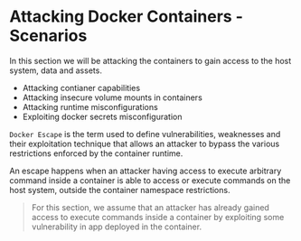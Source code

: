 # Attacking Docker Containers - Scenarios

In this section we will be attacking the containers to gain access to the host system, data and assets.

* Attacking contianer capabilities
* Attacking insecure volume mounts in containers
* Attacking runtime misconfigurations
* Exploiting docker secrets misconfiguration

`Docker Escape` is the term used to define vulnerabilities, weaknesses and their exploitation technique that allows an attacker to bypass the various restrictions enforced by the container runtime.

An escape happens when an attacker having access to execute arbitrary command inside a container is able to access or execute commands on the host system, outside the container namespace restrictions.

> For this section, we assume that an attacker has already gained access to execute commands inside a container by exploiting some vulnerability in app deployed in the container.